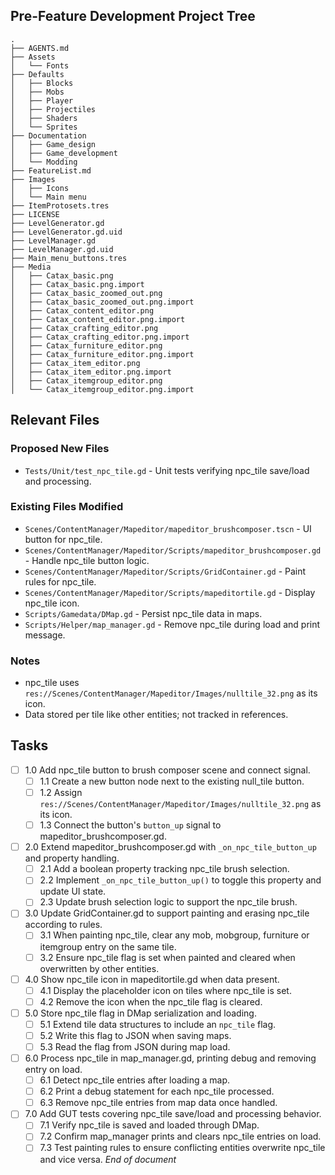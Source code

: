 ## Pre-Feature Development Project Tree
```
.
├── AGENTS.md
├── Assets
│   └── Fonts
├── Defaults
│   ├── Blocks
│   ├── Mobs
│   ├── Player
│   ├── Projectiles
│   ├── Shaders
│   └── Sprites
├── Documentation
│   ├── Game_design
│   ├── Game_development
│   └── Modding
├── FeatureList.md
├── Images
│   ├── Icons
│   └── Main menu
├── ItemProtosets.tres
├── LICENSE
├── LevelGenerator.gd
├── LevelGenerator.gd.uid
├── LevelManager.gd
├── LevelManager.gd.uid
├── Main_menu_buttons.tres
├── Media
│   ├── Catax_basic.png
│   ├── Catax_basic.png.import
│   ├── Catax_basic_zoomed_out.png
│   ├── Catax_basic_zoomed_out.png.import
│   ├── Catax_content_editor.png
│   ├── Catax_content_editor.png.import
│   ├── Catax_crafting_editor.png
│   ├── Catax_crafting_editor.png.import
│   ├── Catax_furniture_editor.png
│   ├── Catax_furniture_editor.png.import
│   ├── Catax_item_editor.png
│   ├── Catax_item_editor.png.import
│   ├── Catax_itemgroup_editor.png
│   └── Catax_itemgroup_editor.png.import
```

## Relevant Files
### Proposed New Files
- `Tests/Unit/test_npc_tile.gd` - Unit tests verifying npc_tile save/load and processing.
### Existing Files Modified
- `Scenes/ContentManager/Mapeditor/mapeditor_brushcomposer.tscn` - UI button for npc_tile.
- `Scenes/ContentManager/Mapeditor/Scripts/mapeditor_brushcomposer.gd` - Handle npc_tile button logic.
- `Scenes/ContentManager/Mapeditor/Scripts/GridContainer.gd` - Paint rules for npc_tile.
- `Scenes/ContentManager/Mapeditor/Scripts/mapeditortile.gd` - Display npc_tile icon.
- `Scripts/Gamedata/DMap.gd` - Persist npc_tile data in maps.
- `Scripts/Helper/map_manager.gd` - Remove npc_tile during load and print message.

### Notes
- npc_tile uses `res://Scenes/ContentManager/Mapeditor/Images/nulltile_32.png` as its icon.
- Data stored per tile like other entities; not tracked in references.

## Tasks
- [ ] 1.0 Add npc_tile button to brush composer scene and connect signal.
  - [ ] 1.1 Create a new button node next to the existing null_tile button.
  - [ ] 1.2 Assign `res://Scenes/ContentManager/Mapeditor/Images/nulltile_32.png` as its icon.
  - [ ] 1.3 Connect the button's `button_up` signal to mapeditor_brushcomposer.gd.
- [ ] 2.0 Extend mapeditor_brushcomposer.gd with `_on_npc_tile_button_up` and property handling.
  - [ ] 2.1 Add a boolean property tracking npc_tile brush selection.
  - [ ] 2.2 Implement `_on_npc_tile_button_up()` to toggle this property and update UI state.
  - [ ] 2.3 Update brush selection logic to support the npc_tile brush.
- [ ] 3.0 Update GridContainer.gd to support painting and erasing npc_tile according to rules.
  - [ ] 3.1 When painting npc_tile, clear any mob, mobgroup, furniture or itemgroup entry on the same tile.
  - [ ] 3.2 Ensure npc_tile flag is set when painted and cleared when overwritten by other entities.
- [ ] 4.0 Show npc_tile icon in mapeditortile.gd when data present.
  - [ ] 4.1 Display the placeholder icon on tiles where npc_tile is set.
  - [ ] 4.2 Remove the icon when the npc_tile flag is cleared.
- [ ] 5.0 Store npc_tile flag in DMap serialization and loading.
  - [ ] 5.1 Extend tile data structures to include an `npc_tile` flag.
  - [ ] 5.2 Write this flag to JSON when saving maps.
  - [ ] 5.3 Read the flag from JSON during map load.
- [ ] 6.0 Process npc_tile in map_manager.gd, printing debug and removing entry on load.
  - [ ] 6.1 Detect npc_tile entries after loading a map.
  - [ ] 6.2 Print a debug statement for each npc_tile processed.
  - [ ] 6.3 Remove npc_tile entries from map data once handled.
- [ ] 7.0 Add GUT tests covering npc_tile save/load and processing behavior.
  - [ ] 7.1 Verify npc_tile is saved and loaded through DMap.
  - [ ] 7.2 Confirm map_manager prints and clears npc_tile entries on load.
  - [ ] 7.3 Test painting rules to ensure conflicting entities overwrite npc_tile and vice versa.
*End of document*

